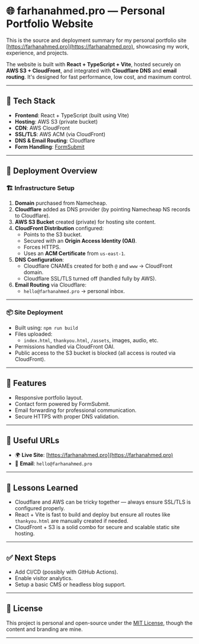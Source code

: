 # 🌐 farhanahmed.pro — Personal Portfolio Website

This is the source and deployment summary for my personal portfolio site [https://farhanahmed.pro](https://farhanahmed.pro), showcasing my work, experience, and projects.

The website is built with **React + TypeScript + Vite**, hosted securely on **AWS S3 + CloudFront**, and integrated with **Cloudflare DNS** and **email routing**. It's designed for fast performance, low cost, and maximum control.

---

## 🚀 Tech Stack

- **Frontend**: React + TypeScript (built using Vite)
- **Hosting**: AWS S3 (private bucket)
- **CDN**: AWS CloudFront
- **SSL/TLS**: AWS ACM (via CloudFront)
- **DNS & Email Routing**: Cloudflare
- **Form Handling**: [FormSubmit](https://formsubmit.io)

---

## 🧭 Deployment Overview

### 🏗️ Infrastructure Setup

1. **Domain** purchased from Namecheap.
2. **Cloudflare** added as DNS provider (by pointing Namecheap NS records to Cloudflare).
3. **AWS S3 Bucket** created (private) for hosting site content.
4. **CloudFront Distribution** configured:
   - Points to the S3 bucket.
   - Secured with an **Origin Access Identity (OAI)**.
   - Forces HTTPS.
   - Uses an **ACM Certificate** from `us-east-1`.
5. **DNS Configuration**:
   - Cloudflare CNAMEs created for both `@` and `www` → CloudFront domain.
   - Cloudflare SSL/TLS turned off (handled fully by AWS).
6. **Email Routing** via Cloudflare:
   - `hello@farhanahmed.pro` → personal inbox.

---

### 📦 Site Deployment

- Built using: `npm run build`
- Files uploaded:
  - `index.html`, `thankyou.html`, `/assets`, images, audio, etc.
- Permissions handled via CloudFront OAI.
- Public access to the S3 bucket is blocked (all access is routed via CloudFront).

---

## 📝 Features

- Responsive portfolio layout.
- Contact form powered by FormSubmit.
- Email forwarding for professional communication.
- Secure HTTPS with proper DNS validation.

---

## 📌 Useful URLs

- 🌍 **Live Site**: [https://farhanahmed.pro](https://farhanahmed.pro)
- 📧 **Email**: `hello@farhanahmed.pro`

---

## 📌 Lessons Learned

- Cloudflare and AWS can be tricky together — always ensure SSL/TLS is configured properly.
- React + Vite is fast to build and deploy but ensure all routes like `thankyou.html` are manually created if needed.
- CloudFront + S3 is a solid combo for secure and scalable static site hosting.

---

## ✅ Next Steps

- Add CI/CD (possibly with GitHub Actions).
- Enable visitor analytics.
- Setup a basic CMS or headless blog support.

---

## 💬 License

This project is personal and open-source under the [MIT License](LICENSE), though the content and branding are mine.

---
